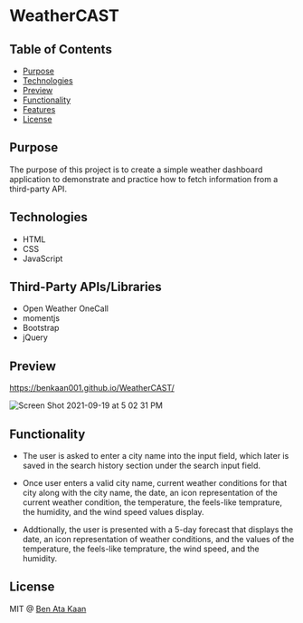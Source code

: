 # WeatherCAST

## Table of Contents

* [Purpose](#purpose)
* [Technologies](#technologies)
* [Preview](#preview)
* [Functionality](#functionality)
* [Features](#features)
* [License](#license)

## Purpose

The purpose of this project is to create a simple weather dashboard application to demonstrate and practice how to fetch information from a third-party API.


## Technologies

* HTML
* CSS
* JavaScript

## Third-Party APIs/Libraries

* Open Weather OneCall
* momentjs
* Bootstrap
* jQuery



## Preview

https://benkaan001.github.io/WeatherCAST/ 

![Screen Shot 2021-09-19 at 5 02 31 PM](https://user-images.githubusercontent.com/88162275/133944491-6e16cf48-dfe9-4ffd-bb76-f3936960a42b.png)






## Functionality

*  The user is asked to enter a city name into the input field, which later is saved in the search history section under the search input field.

*  Once user enters a valid city name, current weather conditions for that city along with the city name, the date, an icon representation of the current weather condition, the temperature, the feels-like temprature, the humidity, and the wind speed values display. 

* Addtionally, the user is presented with a 5-day forecast that displays the date, an icon representation of weather conditions, and the values of the temperature, the feels-like temprature, the wind speed, and the humidity. 


## License

MIT @ [Ben Ata Kaan](https://github.com/benkaan001)
